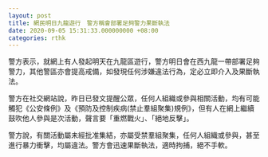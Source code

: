```yaml
---
layout: post
title: 網民明日九龍遊行　警方稱會部署足夠警力果斷執法
date: 2020-09-05 15:31:33.000000000 +08:00
categories: rthk
---
```


警方表示，就網上有人發起明天在九龍區遊行，警方明日會在西九龍一帶部署足夠警力，其他警區亦會提高戒備，如發現任何涉嫌違法行為，定必立即介入及果斷執法。

警方在社交網站說，昨日已發文提醒公眾，任何人組織或參與相關活動，均有可能觸犯《公安條例》及《預防及控制疾病(禁止羣組聚集)規例》，但有人在網上繼續鼓吹他人參與是次活動，聲言要「重燃戰火」、「絕地反擊」。

警方說，有關活動屬未經批准集結，亦屬受禁羣組聚集，任何人組織或參與，甚至進行暴力衝擊，均屬違法。警方會迅速果斷執法，適時拘捕，絕不手軟。
